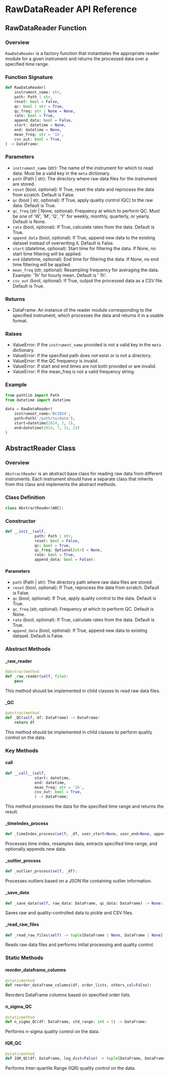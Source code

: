 # RawDataReader API Reference

## RawDataReader Function

### Overview

`RawDataReader` is a factory function that instantiates the appropriate reader module for a given instrument and returns
the processed data over a specified time range.

### Function Signature

```python
def RawDataReader(
    instrument_name: str,
    path: Path | str,
    reset: bool = False,
    qc: bool | str = True,
    qc_freq: str | None = None,
    rate: bool = True,
    append_data: bool = False,
    start: datetime = None,
    end: datetime = None,
    mean_freq: str = '1h',
    csv_out: bool = True,
) -> DataFrame:
```

### Parameters

- `instrument_name` (str): The name of the instrument for which to read data. Must be a valid key in the `meta`
  dictionary.
- `path` (Path | str): The directory where raw data files for the instrument are stored.
- `reset` (bool, optional): If True, reset the state and reprocess the data from scratch. Default is False.
- `qc` (bool | str, optional): If True, apply quality control (QC) to the raw data. Default is True.
- `qc_freq` (str | None, optional): Frequency at which to perform QC. Must be one of 'W', 'M', 'Q', 'Y' for weekly,
  monthly, quarterly, or yearly. Default is None.
- `rate` (bool, optional): If True, calculate rates from the data. Default is True.
- `append_data` (bool, optional): If True, append new data to the existing dataset instead of overwriting it. Default is
  False.
- `start` (datetime, optional): Start time for filtering the data. If None, no start time filtering will be applied.
- `end` (datetime, optional): End time for filtering the data. If None, no end time filtering will be applied.
- `mean_freq` (str, optional): Resampling frequency for averaging the data. Example: '1h' for hourly mean. Default is '
  1h'.
- `csv_out` (bool, optional): If True, output the processed data as a CSV file. Default is True.

### Returns

- DataFrame: An instance of the reader module corresponding to the specified instrument, which processes the data and
  returns it in a usable format.

### Raises

- ValueError: If the `instrument_name` provided is not a valid key in the `meta` dictionary.
- ValueError: If the specified path does not exist or is not a directory.
- ValueError: If the QC frequency is invalid.
- ValueError: If start and end times are not both provided or are invalid.
- ValueError: If the mean_freq is not a valid frequency string.

### Example

```python
from pathlib import Path
from datetime import datetime

data = RawDataReader(
    instrument_name='BC1054',
    path=Path('/path/to/data'),
    start=datetime(2024, 2, 1),
    end=datetime(2024, 7, 31, 23)
)
```

## AbstractReader Class

### Overview

`AbstractReader` is an abstract base class for reading raw data from different instruments. Each instrument should have
a separate class that inherits from this class and implements the abstract methods.

### Class Definition

```python
class AbstractReader(ABC):
```

### Constructor

```python
def __init__(self,
             path: Path | str,
             reset: bool = False,
             qc: bool = True,
             qc_freq: Optional[str] = None,
             rate: bool = True,
             append_data: bool = False):
```

#### Parameters

- `path` (Path | str): The directory path where raw data files are stored.
- `reset` (bool, optional): If True, reprocess the data from scratch. Default is False.
- `qc` (bool, optional): If True, apply quality control to the data. Default is True.
- `qc_freq` (str, optional): Frequency at which to perform QC. Default is None.
- `rate` (bool, optional): If True, calculate rates from the data. Default is True.
- `append_data` (bool, optional): If True, append new data to existing dataset. Default is False.

### Abstract Methods

#### _raw_reader

```python
@abstractmethod
def _raw_reader(self, file):
    pass
```

This method should be implemented in child classes to read raw data files.

#### _QC

```python
@abstractmethod
def _QC(self, df: DataFrame) -> DataFrame:
    return df
```

This method should be implemented in child classes to perform quality control on the data.

### Key Methods

#### __call__

```python
def __call__(self,
             start: datetime,
             end: datetime,
             mean_freq: str = '1h',
             csv_out: bool = True,
             ) -> DataFrame:
```

This method processes the data for the specified time range and returns the result.

#### _timeIndex_process

```python
def _timeIndex_process(self, _df, user_start=None, user_end=None, append_df=None):
```

Processes time index, resamples data, extracts specified time range, and optionally appends new data.

#### _outlier_process

```python
def _outlier_process(self, _df):
```

Processes outliers based on a JSON file containing outlier information.

#### _save_data

```python
def _save_data(self, raw_data: DataFrame, qc_data: DataFrame) -> None:
```

Saves raw and quality-controlled data to pickle and CSV files.

#### _read_raw_files

```python
def _read_raw_files(self) -> tuple[DataFrame | None, DataFrame | None]:
```

Reads raw data files and performs initial processing and quality control.

### Static Methods

#### reorder_dataframe_columns

```python
@staticmethod
def reorder_dataframe_columns(df, order_lists, others_col=False):
```

Reorders DataFrame columns based on specified order lists.

#### n_sigma_QC

```python
@staticmethod
def n_sigma_QC(df: DataFrame, std_range: int = 5) -> DataFrame:
```

Performs n-sigma quality control on the data.

#### IQR_QC

```python
@staticmethod
def IQR_QC(df: DataFrame, log_dist=False) -> tuple[DataFrame, DataFrame]:
```

Performs Inter-quartile Range (IQR) quality control on the data.